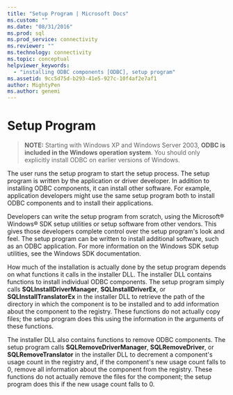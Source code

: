 ```yaml
---
title: "Setup Program | Microsoft Docs"
ms.custom: ""
ms.date: "08/31/2016"
ms.prod: sql
ms.prod_service: connectivity
ms.reviewer: ""
ms.technology: connectivity
ms.topic: conceptual
helpviewer_keywords: 
  - "installing ODBC components [ODBC], setup program"
ms.assetid: 9cc5d75d-b293-41e5-927c-10f4af2e7af1
author: MightyPen
ms.author: genemi
---
```

# Setup Program
> **NOTE:** Starting with Windows XP and Windows Server 2003, **ODBC is included in the Windows operation system**. You should only explicitly install ODBC on earlier versions of Windows.  
  
 The user runs the setup program to start the setup process. The setup program is written by the application or driver developer. In addition to installing ODBC components, it can install other software. For example, application developers might use the same setup program both to install ODBC components and to install their applications.  
  
 Developers can write the setup program from scratch, using the Microsoft® Windows® SDK setup utilities or setup software from other vendors. This gives those developers complete control over the setup program's look and feel. The setup program can be written to install additional software, such as an ODBC application. For more information on the Windows SDK setup utilities, see the Windows SDK documentation.  
  
 How much of the installation is actually done by the setup program depends on what functions it calls in the installer DLL. The installer DLL contains functions to install individual ODBC components. The setup program simply calls **SQLInstallDriverManager**, **SQLInstallDriverEx**, or **SQLInstallTranslatorEx** in the installer DLL to retrieve the path of the directory in which the component is to be installed and to add information about the component to the registry. These functions do not actually copy files; the setup program does this using the information in the arguments of these functions.  
  
 The installer DLL also contains functions to remove ODBC components. The setup program calls **SQLRemoveDriverManager**, **SQLRemoveDriver**, or **SQLRemoveTranslator** in the installer DLL to decrement a component's usage count in the registry and, if the component's new usage count falls to 0, remove all information about the component from the registry. These functions do not actually remove the files for the component; the setup program does this if the new usage count falls to 0.
